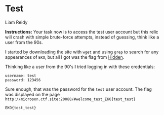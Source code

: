 # Test
Liam Reidy

**Instructions:** Your task now is to access the test user account but this relic will crash with simple brute-force attempts, instead of guessing, think like a user from the 90s.

I started by downloading the site with `wget` and using `grep` to search for any appearances of `EKO`, but all I got was the flag from [Hidden](../Hidden/hidden-Solution.md).

Thinking like a user from the 90's I tried logging in with these credentials:
```
username: test
password: 123456
```

Sure enough, that was the password for the `test` user account. The flag was displayed on the page `http://microson.ctf.site:20080/#welcome_test_EKO{test_test}`

`EKO{test_test}`
